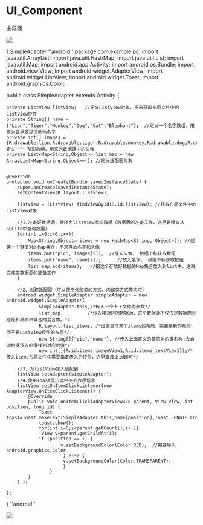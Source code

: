 # UI_Component
主界面

![](https://i.loli.net/2019/03/28/5c9cca0155916.png)

1.SimpleAdapter
''android''
package com.example.pc;
import java.util.ArrayList;
import java.util.HashMap;
import java.util.List;
import java.util.Map;
import android.app.Activity;
import android.os.Bundle;
import android.view.View;
import android.widget.AdapterView;
import android.widget.ListView;
import android.widget.Toast;
import android.graphics.Color;


public class SimpleAdapter extends Activity {

    private ListView listView;   //定义ListView对象，用来获取布局文件中的ListView控件
    private String[] name = {"Lion","Tiger","Monkey","Dog","Cat","Elephant"};  //定义一个名字数组，用来为数据源提供动物名字
    private int[] images = {R.drawable.lion,R.drawable.tiger,R.drawable.monkey,R.drawable.dog,R.drawable.cat,R.drawable.elephant};//定义一个 整形数组，用来为数据源中的头像
    private List<Map<String,Object>> list_map = new ArrayList<Map<String,Object>>(); //定义适配器对象


    @Override
    protected void onCreate(Bundle savedInstanceState) {
        super.onCreate(savedInstanceState);
        setContentView(R.layout.listview);

        listView = (ListView) findViewById(R.id.listView); //获取布局文件中的ListView对象

        //1.准备好数据源，循环为listView添加数据（数据源的准备工作，这里是模拟从SQLite中查询数据）
        for(int i=0;i<6;i++){
            Map<String,Object> items = new HashMap<String, Object>(); //创建一个键值对的Map集合，用来存放名字和头像
            items.put("pic", images[i]);  //放入头像， 根据下标获取数组
            items.put("name", name[i]);      //放入名字， 根据下标获取数组
            list_map.add(items);   //把这个存放好数据的Map集合放入到list中，这就完成类数据源的准备工作
        }

        //2、创建适配器（可以使用外部类的方式、内部类方式等均可）
        android.widget.SimpleAdapter simpleAdapter = new android.widget.SimpleAdapter(
                SimpleAdapter.this,/*传入一个上下文作为参数*/
                list_map,         /*传入相对应的数据源，这个数据源不仅仅是数据而且还是和界面相耦合的混合体。*/
                R.layout.list_items, /*设置具体某个items的布局，需要是新的布局，而不是ListView控件的布局*/
                new String[]{"pic","name"}, /*传入上面定义的键值对的键名称,会自动根据传入的键找到对应的值*/
                new int[]{R.id.items_imageView1,R.id.items_textView1});/*传入items布局文件中需要指定传入的控件，这里直接上id即可*/

        //3、为listView加入适配器
        listView.setAdapter(simpleAdapter);
        //4.使用Toast显示选中的列表项信息
        listView.setOnItemClickListener(new AdapterView.OnItemClickListener() {
            @Override
            public void onItemClick(AdapterView<?> parent, View view, int position, long id) {
                Toast toast=Toast.makeText(SimpleAdapter.this,name[position],Toast.LENGTH_LONG);
                toast.show();
                for(int i=0;i<parent.getCount();i++){
                 View v=parent.getChildAt(i);
                if (position == i) {
                        v.setBackgroundColor(Color.RED);  //需要导入android.graphics.Color
                         } else {
                         v.setBackgroundColor(Color.TRANSPARENT);
                         }
                    }
            }
        } );

    };
}
''android''

![](https://i.loli.net/2019/03/28/5c9cca72610a7.png)
